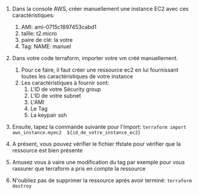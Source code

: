 1. Dans la console AWS, créer manuellement une instance EC2 avec ces caractéristiques:
   1. AMI: ami-0715c1897453cabd1
   2. taille: t2.micro
   3. paire de clé: la votre
   4. Tag: NAME: manuel

2. Dans votre code terraform, importer votre vm créé manuellement.
   1. Pour ce faire, il faut créer une ressource ec2 en lui fournissant toutes les caractéristiques de votre instance
   2. Les caractéristiques à fournir sont:
      1. L'ID de votre Sécurity group
      2. L'ID de votre subnet
      3. L'AMI
      4. Le Tag
      5. La keypair ssh

  3. Ensuite, tapez la commande suivante pour l'import: `terraform import aws_instance.myec2  ${id_de_votre_instance_ec2}`

3. A présent, vous pouvez vérifier le fichier tfstate pour vérifier que la ressource est bien présente

4. Amusez vous à vaire une modification du tag par exemple pour vous rassurer que terraform a pris en compte la ressource
5. N'oubliez pas de supprimer la ressource après avoir terminé: `terraform destroy`
